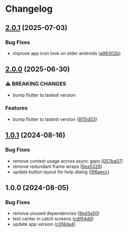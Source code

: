 # Changelog

## [2.0.1](https://github.com/dy0gu/cubik/compare/v2.0.0...v2.0.1) (2025-07-03)


### Bug Fixes

* improve app icon look on older androids ([a98302b](https://github.com/dy0gu/cubik/commit/a98302b7d3c240596a229a469908507725b9a9c4))

## [2.0.0](https://github.com/dy0gu/cubik/compare/v1.0.1...v2.0.0) (2025-06-30)


### ⚠ BREAKING CHANGES

* bump flutter to lastest version

### Features

* bump flutter to lastest version ([8115d53](https://github.com/dy0gu/cubik/commit/8115d5317a1fd7eeee217e9393557d4eb7a238ed))

## [1.0.1](https://github.com/dy0gu/cubik/compare/v1.0.0...v1.0.1) (2024-08-16)


### Bug Fixes

* remove context usage across async gaps ([057ba07](https://github.com/dy0gu/cubik/commit/057ba07fb8e5d90d9c264d40097b836876422935))
* remove redundant frame wraps ([6ea5326](https://github.com/dy0gu/cubik/commit/6ea53267b8d0abcb8fb0c8524bb00a359f734a0c))
* update button layout for help dialog ([0f6aecc](https://github.com/dy0gu/cubik/commit/0f6aecc0a3129751dd5a078bb7951a9520ecda80))

## 1.0.0 (2024-08-05)


### Bug Fixes

* remove unused dependencies ([9ed3a50](https://github.com/dy0gu/cubik/commit/9ed3a500af4b87036d3550cc3d2ebf78c2f5a8f6))
* text center in catch screens ([cdf64d0](https://github.com/dy0gu/cubik/commit/cdf64d03f0e06315acf7f41ff9636e660a6091ca))
* update app version ([c0f4de4](https://github.com/dy0gu/cubik/commit/c0f4de466818e13199f2ce5b3be0f6ff00e44a97))

